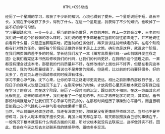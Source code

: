 ﻿                              HTML+CSS总结

    经历了一个星期的学习，收获了不少新的知识，心境也得到了提升。一个星期说短不短，说长不长，关键在于你收获了多少，得到了什么。在这一个星期里，我获得了不少的知识，也改掉了一些不好的学习习惯。
    学习要脚踏实地，一步一步走，把当前的任务做好，再向前冲刺。在上一次的会议中，王老师叫我们说一说这个阶段做的怎么样时，我们说的差不多都是看完当前的就往前面走了，并不是说往前看有什么错，只是应当脚踏实地，把当前的任务做好，再来谈谈往前继续走的事，在每个阶段都有针对性的任务，做好每个阶段应该做的事情才是上上之策。确实也是这样，就说这个阶段，在我们网页做的差不多的时候，学长给我们发了一本《编写高质量代码--web前端开发生存之道》让我们看完这本书然后修改我们的代码，让我们的代码更好，在我明白这个道理之前，一直都没有理会过这本书，那是我的代码质量并不好，在修改维护上面也并不好弄，但是在看完这本书之后，我的代码质量提高了，虽说也不是非常的完美，但是呢，比以前的代码要好很多，好的太多了，在网页上进行调试修改的时候深有体会。
    学习不要心浮气躁，沈下心来，让你的学习之路走得更高更远。相比之前刚来的那段日子里，这段日子的我可以说是已经沉下去了，在刚来学校的时候，才放完假心里其实根本就还没有我已经在学习了的意识，而在这个阶段，经历了一段时间的沉淀，跟以前大不相同。在这一方面其实对比很明显，刚来的那段日子，我们是看了一个星期的书，然后才再开始学习网页，其实呢，看书那段时间就是为了让我们沉下心来学习而安排的，在那段时间经历了浮躁到心平静气，而且很明显能看出心浮气躁和心平静气看书的效果哪个更好。
    当然，不止前面已经改正过得，我还有没改正的，那就是没有更情感导师练习过。当然也不是不想练习，我个人呢本来就不擅长交谈，再加上每天都在学习，每天都按照我自己想的事情在干，一般情况下根本就没有什么情感方面的问题，所以说根本就没有去联系过，这样做其实不好。因此，我会在今天之后去主动联系我的情感导师，跟她多多交流。




